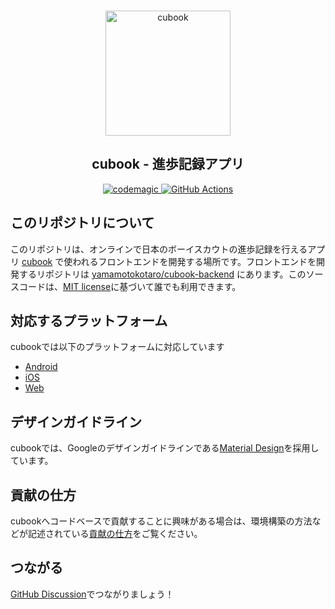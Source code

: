 <br>
<p align="center">
<img src="https://storage.googleapis.com/cubook-content-delivery/cubook_github_readme_icon.png" alt="cubook" height="200" width="200"/>
</p>
<h2 align="center">
  cubook - 進歩記録アプリ
</h2>
<div align="center">
<a href="https://codemagic.io/apps/5ec49c4343c930081bdd10a9/5ec49c4343c930081bdd10a8/latest_build">
    <img alt="codemagic" src="https://api.codemagic.io/apps/5ec49c4343c930081bdd10a9/5ec49c4343c930081bdd10a8/status_badge.svg">
  </a>
<a href="https://github.com/yamamotokotaro/cubook/actions/workflows/firebase-hosting-merge.yml">
    <img alt="GitHub Actions" src="https://github.com/yamamotokotaro/cubook/actions/workflows/firebase-hosting-merge.yml/badge.svg">
  </a>
</div>

## このリポジトリについて
このリポジトリは、オンラインで日本のボーイスカウトの進歩記録を行えるアプリ [cubook](https://sites.google.com/view/cubookinfo/) で使われるフロントエンドを開発する場所です。フロントエンドを開発するリポジトリは [yamamotokotaro/cubook-backend](https://github.com/yamamotokotaro/cubook-backend) にあります。このソースコードは、[MIT license](https://github.com/yamamotokotaro/cubook/blob/main/LICENSE)に基づいて誰でも利用できます。

## 対応するプラットフォーム

cubookでは以下のプラットフォームに対応しています

- [Android](https://play.google.com/store/apps/details?id=app.kotakota.cubook&hl=ja)
- [iOS](https://apps.apple.com/jp/app/cubook/id1507520804?l=ja&ls=)
- [Web](https://cubook.app/#/)

## デザインガイドライン
cubookでは、Googleのデザインガイドラインである[Material Design](https://m3.material.io/)を採用しています。


## 貢献の仕方

cubookへコードベースで貢献することに興味がある場合は、環境構築の方法などが記述されている[貢献の仕方](https://github.com/yamamotokotaro/cubook/wiki/%E8%B2%A2%E7%8C%AE%E3%81%AE%E4%BB%95%E6%96%B9)をご覧ください。

## つながる
[GitHub Discussion](https://github.com/yamamotokotaro/cubook/discussions)でつながりましょう！